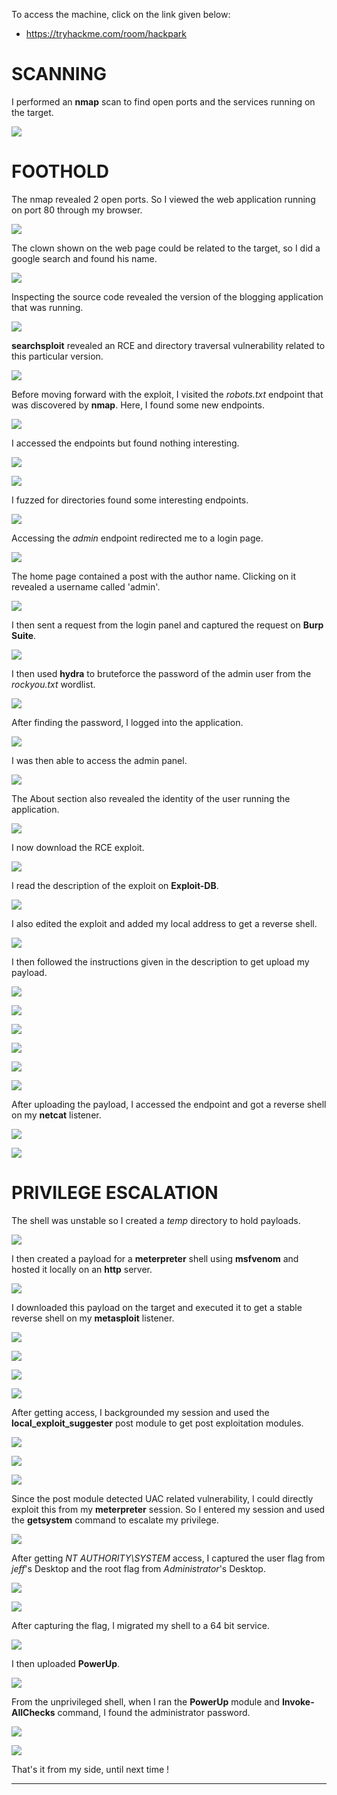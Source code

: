 To access the machine, click on the link given below:
- https://tryhackme.com/room/hackpark

# SCANNING

I performed an **nmap** scan to find open ports and the services running on the target.

![](IMAGES/1.png)

# FOOTHOLD

The nmap revealed 2 open ports. So I viewed the web application running on port 80 through my browser.

![](IMAGES/2.png)

The clown shown on the web page could be related to the target, so I did a google search and found his name.

![](IMAGES/3.png)

Inspecting the source code revealed the version of the blogging application that was running.

![](IMAGES/4.png)

**searchsploit** revealed an RCE and directory traversal vulnerability related to this particular version.

![](IMAGES/5.png)

Before moving forward with the exploit, I visited the *robots.txt* endpoint that was discovered by **nmap**. Here, I found some new endpoints.

![](IMAGES/6.png)

I accessed the endpoints but found nothing interesting.

![](IMAGES/7.png)

![](IMAGES/8.png)

I fuzzed for directories found some interesting endpoints.

![](IMAGES/9.png)

Accessing the *admin* endpoint redirected me to a login page.

![](IMAGES/10.png)

The home page contained a post with the author name. Clicking on it revealed a username called 'admin'.

![](IMAGES/11.png)

I then sent a request from the login panel and captured the request on **Burp Suite**.

![](IMAGES/12.png)

I then used **hydra** to bruteforce the password of the admin user from the *rockyou.txt* wordlist.

![](IMAGES/13.png)

After finding the password, I logged into the application.

![](IMAGES/14.png)

I was then able to access the admin panel.

![](IMAGES/15.png)

The About section also revealed the identity of the user running the application.

![](IMAGES/16.png)

I now download the RCE exploit.

![](IMAGES/17.png)

I read the description of the exploit on **Exploit-DB**.

![](IMAGES/18.png)

I also edited the exploit and added my local address to get a reverse shell.

![](IMAGES/19.png)

I then followed the instructions given in the description to get upload my payload.

![](IMAGES/20.png)

![](IMAGES/21.png)

![](IMAGES/22.png)

![](IMAGES/23.png)

![](IMAGES/24.png)

![](IMAGES/25.png)

After uploading the payload, I accessed the endpoint and got a reverse shell on my **netcat** listener.

![](IMAGES/26.png)

![](IMAGES/27.png)

# PRIVILEGE ESCALATION

The shell was unstable so I created a *temp* directory to hold payloads.

![](IMAGES/28.png)

I then created a payload for a **meterpreter** shell using **msfvenom** and hosted it locally on an **http** server.

![](IMAGES/29.png)

I downloaded this payload on the target and executed it to get a stable reverse shell on my **metasploit** listener.

![](IMAGES/30.png)

![](IMAGES/31.png)

![](IMAGES/32.png)

![](IMAGES/33.png)

After getting access, I backgrounded my session and used the **local_exploit_suggester** post module to get post exploitation modules.

![](IMAGES/34.png)

![](IMAGES/35.png)

![](IMAGES/36.png)

Since the post module detected UAC related vulnerability, I could directly exploit this from my **meterpreter** session. So I entered my session and used the **getsystem** command to escalate my privilege.

![](IMAGES/37.png)

After getting *NT AUTHORITY\SYSTEM* access, I captured the user flag from *jeff*'s Desktop and the root flag from *Administrator*'s Desktop.

![](IMAGES/38.png)

![](IMAGES/39.png)

After capturing the flag, I migrated my shell to a 64 bit service.

![](IMAGES/40.png)

I then uploaded **PowerUp**.

![](IMAGES/41.png)

From the unprivileged shell, when I ran the **PowerUp** module and **Invoke-AllChecks** command, I found the administrator password.

![](IMAGES/42.png)

![](IMAGES/43.png)

That's it from my side, until next time !

---
